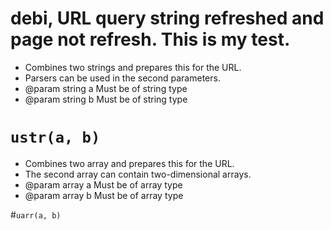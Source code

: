 ﻿# debi, URL query string refreshed and page not refresh. This is my test.


* Combines two strings and prepares this for the URL.
* Parsers can be used in the second parameters.
* @param string a Must be of string type
* @param string b Must be of string type
 
#  ```ustr(a, b)```



* Combines two array and prepares this for the URL.
* The second array can contain two-dimensional arrays.
* @param array a Must be of array type
* @param array b Must be of array type

#```uarr(a, b)```
